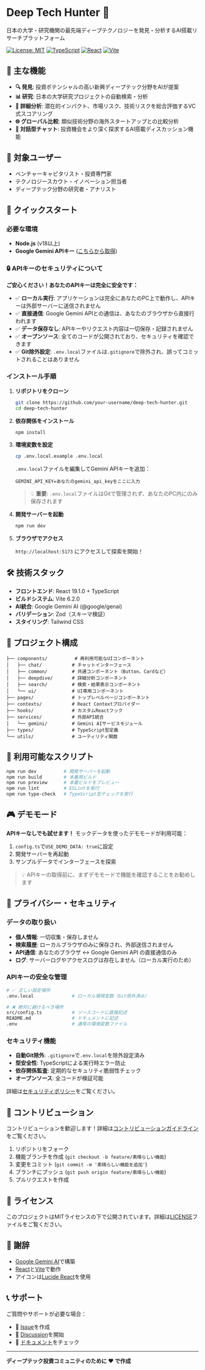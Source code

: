 # Deep Tech Hunter 🔬

日本の大学・研究機関の最先端ディープテクノロジーを発見・分析するAI搭載リサーチプラットフォーム

[![License: MIT](https://img.shields.io/badge/License-MIT-yellow.svg)](https://opensource.org/licenses/MIT)
[![TypeScript](https://img.shields.io/badge/TypeScript-007ACC?logo=typescript&logoColor=white)](https://www.typescriptlang.org/)
[![React](https://img.shields.io/badge/React-20232A?logo=react&logoColor=61DAFB)](https://reactjs.org/)
[![Vite](https://img.shields.io/badge/Vite-646CFF?logo=vite&logoColor=white)](https://vitejs.dev/)

## 🌟 主な機能

- **🔍 発見**: 投資ポテンシャルの高い新興ディープテック分野をAIが提案
- **📊 研究**: 日本の大学研究プロジェクトの自動検索・分析
- **🎯 詳細分析**: 潜在的インパクト、市場リスク、技術リスクを総合評価するVC式スコアリング
- **🌐 グローバル比較**: 類似技術分野の海外スタートアップとの比較分析
- **💬 対話型チャット**: 投資機会をより深く探求するAI搭載ディスカッション機能

## 🎯 対象ユーザー

- ベンチャーキャピタリスト・投資専門家
- テクノロジースカウト・イノベーション担当者
- ディープテック分野の研究者・アナリスト

## 🚀 クイックスタート

### 必要な環境

- **Node.js** (v18以上)
- **Google Gemini APIキー** ([こちらから取得](https://makersuite.google.com/app/apikey))

### 🔒 APIキーのセキュリティについて

**ご安心ください！あなたのAPIキーは完全に安全です：**

- ✅ **ローカル実行**: アプリケーションは完全にあなたのPC上で動作し、APIキーは外部サーバーに送信されません
- ✅ **直接通信**: Google Gemini APIとの通信は、あなたのブラウザから直接行われます
- ✅ **データ保存なし**: APIキーやリクエスト内容は一切保存・記録されません
- ✅ **オープンソース**: 全てのコードが公開されており、セキュリティを確認できます
- ✅ **Git除外設定**: `.env.local`ファイルは`.gitignore`で除外され、誤ってコミットされることはありません

### インストール手順

1. **リポジトリをクローン**
   ```bash
   git clone https://github.com/your-username/deep-tech-hunter.git
   cd deep-tech-hunter
   ```

2. **依存関係をインストール**
   ```bash
   npm install
   ```

3. **環境変数を設定**
   ```bash
   cp .env.local.example .env.local
   ```
   
   `.env.local`ファイルを編集してGemini APIキーを追加：
   ```env
   GEMINI_API_KEY=あなたのgemini_api_keyをここに入力
   ```
   
   > 💡 **重要**: `.env.local`ファイルはGitで管理されず、あなたのPC内にのみ保存されます

4. **開発サーバーを起動**
   ```bash
   npm run dev
   ```

5. **ブラウザでアクセス**
   
   `http://localhost:5173` にアクセスして探索を開始！

## 🛠️ 技術スタック

- **フロントエンド**: React 19.1.0 + TypeScript
- **ビルドシステム**: Vite 6.2.0
- **AI統合**: Google Gemini AI (@google/genai)
- **バリデーション**: Zod（スキーマ検証）
- **スタイリング**: Tailwind CSS

## 📁 プロジェクト構成

```
├── components/          # 再利用可能なUIコンポーネント
│   ├── chat/           # チャットインターフェース
│   ├── common/         # 共通コンポーネント（Button、Cardなど）
│   ├── deepdive/       # 詳細分析コンポーネント
│   ├── search/         # 検索・結果表示コンポーネント
│   └── ui/             # UI専用コンポーネント
├── pages/              # トップレベルページコンポーネント
├── contexts/           # React Contextプロバイダー
├── hooks/              # カスタムReactフック
├── services/           # 外部API統合
│   └── gemini/         # Gemini AIサービスモジュール
├── types/              # TypeScript型定義
└── utils/              # ユーティリティ関数
```

## 🔧 利用可能なスクリプト

```bash
npm run dev          # 開発サーバーを起動
npm run build        # 本番用ビルド
npm run preview      # 本番ビルドをプレビュー
npm run lint         # ESLintを実行
npm run type-check   # TypeScript型チェックを実行
```

## 🎮 デモモード

**APIキーなしでも試せます！** モックデータを使ったデモモードが利用可能：

1. `config.ts`で`USE_DEMO_DATA: true`に設定
2. 開発サーバーを再起動
3. サンプルデータでインターフェースを探索

> 💡 APIキーの取得前に、まずデモモードで機能を確認することをお勧めします

## 🔐 プライバシー・セキュリティ

### データの取り扱い

- **個人情報**: 一切収集・保存しません
- **検索履歴**: ローカルブラウザのみに保存され、外部送信されません
- **API通信**: あなたのブラウザ ↔ Google Gemini API の直接通信のみ
- **ログ**: サーバーログやアクセスログは存在しません（ローカル実行のため）

### APIキーの安全な管理

```bash
# ✅ 正しい設定場所
.env.local              # ローカル環境変数（Git除外済み）

# ❌ 絶対に避けるべき場所
src/config.ts           # ソースコードに直接記述
README.md               # ドキュメントに記述
.env                    # 通常の環境変数ファイル
```

### セキュリティ機能

- **自動Git除外**: `.gitignore`で`.env.local`を除外設定済み
- **型安全性**: TypeScriptによる実行時エラー防止
- **依存関係監査**: 定期的なセキュリティ脆弱性チェック
- **オープンソース**: 全コードが検証可能

詳細は[セキュリティポリシー](SECURITY.md)をご覧ください。

## 🤝 コントリビューション

コントリビューションを歓迎します！詳細は[コントリビューションガイドライン](CONTRIBUTING.md)をご覧ください。

1. リポジトリをフォーク
2. 機能ブランチを作成 (`git checkout -b feature/素晴らしい機能`)
3. 変更をコミット (`git commit -m '素晴らしい機能を追加'`)
4. ブランチにプッシュ (`git push origin feature/素晴らしい機能`)
5. プルリクエストを作成

## 📄 ライセンス

このプロジェクトはMITライセンスの下で公開されています。詳細は[LICENSE](LICENSE)ファイルをご覧ください。

## 🙏 謝辞

- [Google Gemini AI](https://ai.google.dev/)で構築
- [React](https://reactjs.org/)と[Vite](https://vitejs.dev/)で動作
- アイコンは[Lucide React](https://lucide.dev/)を使用

## 📞 サポート

ご質問やサポートが必要な場合：

- 📧 [Issue](https://github.com/your-username/deep-tech-hunter/issues)を作成
- 💬 [Discussion](https://github.com/your-username/deep-tech-hunter/discussions)を開始
- 📖 [ドキュメント](docs/)をチェック

---

**ディープテック投資コミュニティのために ❤️ で作成**
